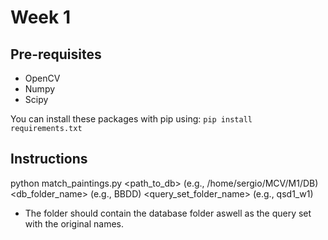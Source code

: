 # Week 1

## Pre-requisites
- OpenCV
- Numpy
- Scipy

You can install these packages with pip using: 
`pip install requirements.txt`

## Instructions
python match\_paintings.py <path_to_db> (e.g., /home/sergio/MCV/M1/DB) <db_folder_name> (e.g., BBDD) <query_set_folder_name> (e.g., qsd1_w1)
 - The folder should contain the database folder aswell as the query set with the original names.

